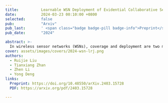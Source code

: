 ```yaml
---
title:          Learnable WSN Deployment of Evidential Collaborative Sensing Model
date:           2024-03-23 00:10:00 +0800
selected:       false
pub:            "Arxiv"
pub_last:       ' <span class="badge badge-pill badge-info">Preprint</span>'
pub_date:       "2024"

abstract: >-
  In wireless sensor networks (WSNs), coverage and deployment are two most crucial issues when conducting detection tasks. However, the detection information collected from sensors is oftentimes not fully utilized and efficiently integrated. Such sensing model and deployment strategy, thereby, cannot reach the maximum quality of coverage, particularly when the amount of sensors within WSNs expands significantly. In this article, we aim at achieving the optimal coverage quality of WSN deployment. We develop a collaborative sensing model of sensors to enhance detection capabilities of WSNs, by leveraging the collaborative information derived from the combination rule under the framework of evidence theory. In this model, the performance evaluation of evidential fusion systems is adopted as the criterion of the sensor selection. A learnable sensor deployment network (LSDNet) considering both sensor contribution and detection capability, is proposed for achieving the optimal deployment of WSNs. Moreover, we deeply investigate the algorithm for finding the requisite minimum number of sensors that realizes the full coverage of WSNs. A series of numerical examples, along with an application of forest area monitoring, are employed to demonstrate the effectiveness and the robustness of the proposed algorithms.
cover: assets/images/covers/2024-wsn-lrj.png
authors:
  - Ruijie Liu
  - Tianxiang Zhan
  - Zhen Li
  - Yong Deng
links:
  Preprint: https://doi.org/10.48550/arXiv.2403.15728
  PDF: https://arxiv.org/pdf/2403.15728

---
```

